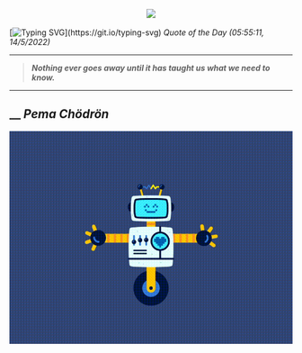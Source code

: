 <p align='center'><img src='https://komarev.com/ghpvc/?username=hungpurdie&label=Total+Vistors&color=brightgreen&style=plastic'></p> 


 [![Typing SVG](https://readme-typing-svg.herokuapp.com?font=Press+Start+2P&color=C2F784&size=35&width=900&height=100&lines=Hello+World%2C+I'm+Hung+!)](https://git.io/typing-svg) 
 _Quote of the Day (05:55:11, 14/5/2022)_
___
>**_Nothing ever goes away until it has taught us what we need to know._**
___
## __ **_Pema Chödrön_** 
<p align="center"><img src="src/assets/images/robot-dancing-dribble.gif"/></p>